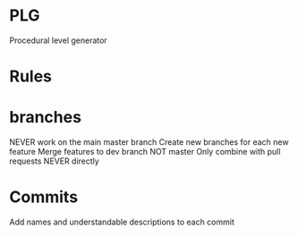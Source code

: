 # PLG
Procedural level generator
# Rules

# branches
NEVER work on the main master branch
Create new branches for each new feature
Merge features to dev branch NOT master
Only combine with pull requests NEVER directly

# Commits
Add names and understandable descriptions to each commit
